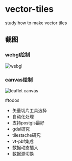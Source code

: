 # vector-tiles
study how to make vector tiles 

## 截图

### webgl绘制
![webgl](https://raw.githubusercontent.com/wandergis/vector-tiles/master/mapbox2.gif)

### canvas绘制

![leaflet canvas](https://raw.githubusercontent.com/wandergis/vector-tiles/master/demo.gif)

#todos
- 矢量切片工具选择
- 自动化处理
- 支持postgis最好
- gdal研究
- tilestache研究
- vt-pbf集成
- 数据动态插入
- 数据源切换
